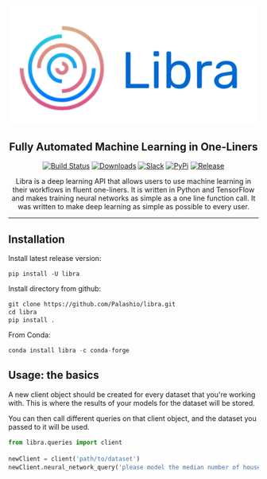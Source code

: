 <div align="center">
  

![Test Image 1](/tools/data/gh_images/libra-logo.png)

## Fully Automated Machine Learning in One-Liners

[![Build Status](https://travis-ci.org/Palashio/libra.svg?branch=master)](https://travis-ci.org/Palashio/libra)
[![Downloads](https://pepy.tech/badge/libra)](https://pepy.tech/project/libra)
[![Slack](https://img.shields.io/badge/slack-chat-green.svg?logo=slack)](https://join.slack.com/t/the-libra-team/shared_invite/zt-ek6bpd47-hdIxXlRAenKfy5JNWe8bgw)
[![PyPi](https://img.shields.io/badge/pypi%20package-0.0.9-blue)](https://pypi.org/project/libra/)
[![Release](https://img.shields.io/badge/Next%20Release-July%2012-green)](https://pypi.org/project/libra/)


Libra is a deep learning API that allows users to use machine learning in their workflows in fluent one-liners. It is written in Python and TensorFlow and makes training neural networks as simple as a one line function call. It was written to make deep learning as simple as possible to every user. 
*** 

</div>

## Installation

Install latest release version:

```
pip install -U libra
```

Install directory from github:

```
git clone https://github.com/Palashio/libra.git
cd libra
pip install .
```
From Conda:

```python
conda install libra -c conda-forge
```

## Usage: the basics

A new client object should be created for every dataset that you're working with. This is where the results of your models for the dataset will be stored.

You can then call different queries on that client object, and the dataset you passed to it will be used. 

```python
from libra.queries import client

newClient = client('path/to/dataset') 
newClient.neural_network_query('please model the median number of households')
```
